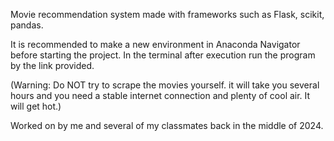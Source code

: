 Movie recommendation system made with frameworks such as Flask, scikit, pandas.

It is recommended to make a new environment in Anaconda Navigator before starting the project.
In the terminal after execution run the program by the link provided.

(Warning: Do NOT try to scrape the movies yourself. it will take you several hours and you need a stable internet connection and plenty of cool air. It will get hot.)

Worked on by me and several of my classmates back in the middle of 2024.
